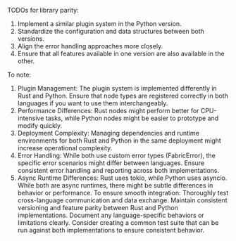 TODOs for library parity:

1. Implement a similar plugin system in the Python version.
2. Standardize the configuration and data structures between both versions.
3. Align the error handling approaches more closely.
4. Ensure that all features available in one version are also available in the other.

To note:

1. Plugin Management:
   The plugin system is implemented differently in Rust and Python. Ensure that node types are registered correctly in both languages if you want to use them interchangeably.
2. Performance Differences:
   Rust nodes might perform better for CPU-intensive tasks, while Python nodes might be easier to prototype and modify quickly.
3. Deployment Complexity:
   Managing dependencies and runtime environments for both Rust and Python in the same deployment might increase operational complexity.
4. Error Handling:
   While both use custom error types (FabricError), the specific error scenarios might differ between languages. Ensure consistent error handling and reporting across both implementations.
5. Async Runtime Differences:
   Rust uses tokio, while Python uses asyncio. While both are async runtimes, there might be subtle differences in behavior or performance.
   To ensure smooth integration:
   Thoroughly test cross-language communication and data exchange.
   Maintain consistent versioning and feature parity between Rust and Python implementations.
   Document any language-specific behaviors or limitations clearly.
   Consider creating a common test suite that can be run against both implementations to ensure consistent behavior.
